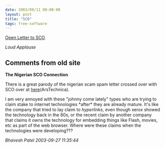 ```yaml
---
date: 2003/09/11 00:00:00
layout: post
title: "SCO"
tags: free-software
---
```


[Open Letter to SCO](http://www.catb.org/~esr/writings/mcbride2.html).

*Loud Applause*

<div id="comment-box">
<h2>Comments from old site</h2>

<div class="one-comment">
<p><b>The Nigerian SCO Connection</b></p>
<p>
There is a great parody of the nigerian scam spam letter crossed over
with SCO over at <a
href="http://www.arstechnica.com/wankerdesk/03q2/nigerian-sco.html">here</a>(ArsTechnica).
</p>

<p>
I am very annoyed with these "johnny come lately" types who are trying
to claim stake to internet technologies *after* they are already
mature. It's like the company that tried to lay claim to
<em>hyperlinks</em>, even though xerox showed the technology back in
the 60s, or the recent claim by another company that claims it owns
the technology for embedding things like Flash, movies, etc as part of
the web browser. Where were these claims when the technologies were
developing???
</p>
<address class="signature">
<span class="author">Bhavesh Patel</span>
<span class="date">2003-09-27 11:35:44</span>
</address>
</div>

</div>
